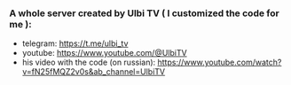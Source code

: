 ### A whole server created by Ulbi TV ( I customized the code for me ):
- telegram: https://t.me/ulbi_tv
- youtube: https://www.youtube.com/@UlbiTV
- his video with the code (on russian): https://www.youtube.com/watch?v=fN25fMQZ2v0s&ab_channel=UlbiTV